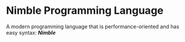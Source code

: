 # Nimble Programming Language
A modern programming language that is performance-oriented and has easy syntax: ***Nimble***


